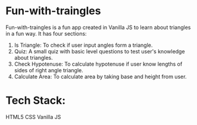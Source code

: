 # Fun-with-traingles
Fun-with-traingles is a fun app created in Vanilla JS to learn about triangles in a fun way. It has four sections:

1. Is Triangle: To check if user input angles form a triangle.
2. Quiz: A small quiz with basic level questions to test user's knowledge about triangles.
3. Check Hypotenuse: To calculate hypotenuse if user know lengths of sides of right angle triangle.
4. Calculate Area: To calculate area by taking base and height from user.

# Tech Stack:
HTML5
CSS
Vanilla JS
